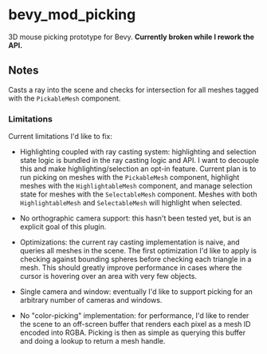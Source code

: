 # bevy_mod_picking

3D mouse picking prototype for Bevy. 
**Currently broken while I rework the API.**

## Notes

Casts a ray into the scene and checks for intersection for all meshes tagged with the `PickableMesh` component.

### Limitations

Current limitations I'd like to fix:

* Highlighting coupled with ray casting system: highlighting and selection state logic is bundled in the ray casting logic and API. I want to decouple this and make highlighting/selection an opt-in feature. Current plan is to run picking on meshes with the `PickableMesh` component, highlight meshes with the `HighlightableMesh` component, and manage selection state for meshes with the `SelectableMesh` component. Meshes with both `HighlightableMesh` and `SelectableMesh` will highlight when selected.

* No orthographic camera support: this hasn't been tested yet, but is an explicit goal of this plugin.

* Optimizations: the current ray casting implementation is naive, and queries all meshes in the scene. The first optimization I'd like to apply is checking against bounding spheres before checking each triangle in a mesh. This should greatly improve performance in cases where the cursor is hovering over an area with very few objects.

* Single camera and window: eventually I'd like to support picking for an arbitrary number of cameras and windows.

* No "color-picking" implementation: for performance, I'd like to render the scene to an off-screen buffer that renders each pixel as a mesh ID encoded into RGBA. Picking is then as simple as querying this buffer and doing a lookup to return a mesh handle.
